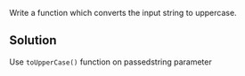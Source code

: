 Write a function which converts the input string to uppercase.

## Solution
Use `toUpperCase()` function on passedstring parameter